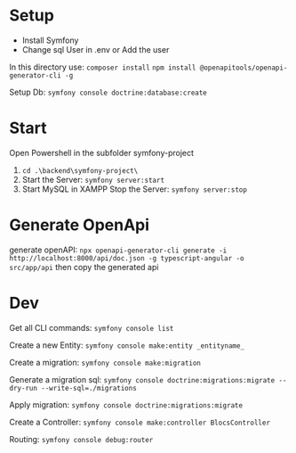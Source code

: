 # Setup
- Install Symfony
- Change sql User in .env or Add the user

In this directory use:
``composer install``
``npm install @openapitools/openapi-generator-cli -g``

Setup Db:
``symfony console doctrine:database:create``

# Start
Open Powershell in the subfolder symfony-project
1. ``cd .\backend\symfony-project\``
2. Start the Server: ``symfony server:start``
3. Start MySQL in XAMPP
Stop the Server: ``symfony server:stop``

# Generate OpenApi

generate openAPI:
``npx openapi-generator-cli generate -i http://localhost:8000/api/doc.json -g typescript-angular -o src/app/api``
then copy the generated api

# Dev
Get all CLI commands:
``symfony console list``

Create a new Entity:
``symfony console make:entity _entityname_``

Create a migration:
``symfony console make:migration``

Generate a migration sql:
``symfony console doctrine:migrations:migrate --dry-run --write-sql=./migrations``

Apply migration:
``symfony console doctrine:migrations:migrate``

Create a Controller:
``symfony console make:controller BlocsController``

Routing:
``symfony console debug:router``

